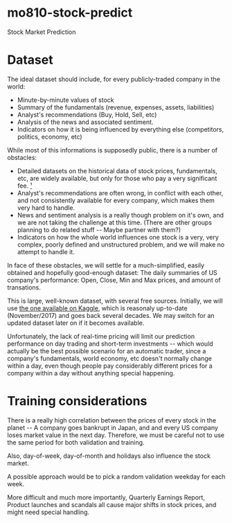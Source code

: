 # mo810-stock-predict
Stock Market Prediction

# Dataset

The ideal dataset should include, for every publicly-traded company in the world:
- Minute-by-minute values of stock
- Summary of the fundamentals (revenue, expenses, assets, liabilities)
- Analyst's recommendations (Buy, Hold, Sell, etc)
- Analysis of the news and associated sentiment.
- Indicators on how it is being influenced by everything else (competitors, politics, economy, etc)

While most of this informations is supposedly public, there is a number of obstacles:

- Detailed datasets on the historical data of stock prices, fundamentals, etc, are widely available, but only for those who pay a very significant fee. [¹](https://quantquote.com/historical-stock-data)
- Analyst's recommendations are often wrong, in conflict with each other, and not consistently available for every company, which makes them very hard to handle.
- News and sentiment analysis is a really though problem on it's own, and we are not taking the challenge at this time. (There are other groups planning to do related stuff -- Maybe partner with them?)
- Indicators on how the whole world influences one stock is a very, very complex, poorly defined and unstructured problem, and we will make no attempt to handle it.

In face of these obstacles, we will settle for a much-simplified, easily obtained and hopefully good-enough dataset: The daily summaries of US company's performance: Open, Close, Min and Max prices, and amount of transations.

This is large, well-known dataset, with several free sources. Initially, we will use [the one available on Kaggle](https://www.kaggle.com/borismarjanovic/price-volume-data-for-all-us-stocks-etfs), which is reasonaly up-to-date (November/2017) and goes back several decades. We may switch for an updated dataset later on if it becomes available.

Unfortunately, the lack of real-time pricing will limit our prediction performance on day trading and short-term investments -- which would actually be the best possible scenario for an automatic trader, since a company's fundamentals, world economy, etc doesn't normally change within a day, even though people pay considerably different prices for a company within a day without anything special happening.


# Training considerations

There is a really high correlation between the prices of every stock in the planet -- A company goes bankrupt in Japan, and and every US company loses market value in the next day. Therefore, we must be careful not to use the same period for both validation and training. 

Also, day-of-week, day-of-month and holidays also influence the stock market. 

A possible approach would be to pick a random validation weekday for each week.

More difficult and much more importantly, Quarterly Earnings Report, Product launches and scandals all cause major shifts in stock prices, and might need special handling.
